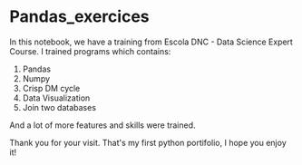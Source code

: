 # Pandas_exercices

In this notebook, we have a training from Escola DNC - Data Science Expert Course. I trained programs which contains:

1. Pandas
2. Numpy
3. Crisp DM cycle
4. Data Visualization
5. Join two databases

And a lot of more features and skills were trained. 

Thank you for your visit. That's my first python portifolio, I hope you enjoy it!
